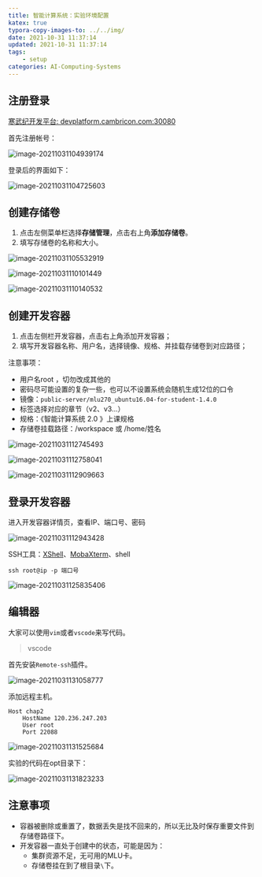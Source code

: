 ```yaml
---
title: 智能计算系统：实验环境配置
katex: true
typora-copy-images-to: ../../img/
date: 2021-10-31 11:37:14
updated: 2021-10-31 11:37:14
tags:
	- setup
categories: AI-Computing-Systems
---
```




<!-- more -->

## 注册登录

[寒武纪开发平台: devplatform.cambricon.com:30080](http://devplatform.cambricon.com:30080/)

首先注册帐号：

![image-20211031104939174](https://img.sanzo.top/img/znjs/image-20211031104939174.png)

登录后的界面如下：

![image-20211031104725603](https://img.sanzo.top/img/znjs/image-20211031104725603.png)



## 创建存储卷

1. 点击左侧菜单栏选择**存储管理**，点击右上角**添加存储卷**。
2. 填写存储卷的名称和大小。



![image-20211031105532919](https://img.sanzo.top/img/znjs/image-20211031105532919.png)



![image-20211031110101449](https://img.sanzo.top/img/znjs/image-20211031110101449.png)



![image-20211031110140532](https://img.sanzo.top/img/znjs/image-20211031110140532.png)







## 创建开发容器

1. 点击左侧栏开发容器，点击右上角添加开发容器；
2. 填写开发容器名称、用户名，选择镜像、规格、并挂载存储卷到对应路径；

注意事项：

- 用户名root ，切勿改成其他的
- 密码尽可能设置的复杂一些，也可以不设置系统会随机生成12位的口令
- 镜像：`public-server/mlu270_ubuntu16.04-for-student-1.4.0`
- 标签选择对应的章节（v2、v3...）
- 规格：《智能计算系统 2.0 》上课规格
- 存储卷挂载路径：/workspace 或 /home/姓名



![image-20211031112745493](https://img.sanzo.top/img/znjs/image-20211031112745493.png)



![image-20211031112758041](https://img.sanzo.top/img/znjs/image-20211031112758041.png)



![image-20211031112909663](https://img.sanzo.top/img/znjs/image-20211031112909663.png)







## 登录开发容器

进入开发容器详情页，查看IP、端口号、密码

![image-20211031112943428](https://img.sanzo.top/img/znjs/image-20211031112943428.png)



SSH工具：[XShell](https://www.netsarang.com/en/xshell/)、[MobaXterm](https://mobaxterm.mobatek.net/download-home-edition.html)、shell

 `ssh root@ip -p 端口号`

![image-20211031125835406](https://img.sanzo.top/img/znjs/image-20211031125835406.png)



## 编辑器

大家可以使用`vim`或者`vscode`来写代码。

> vscode

首先安装`Remote-ssh`插件。

![image-20211031131058777](https://img.sanzo.top/img/znjs/image-20211031131058777.png)



添加远程主机。

```shell
Host chap2
    HostName 120.236.247.203
    User root
    Port 22088
```

![image-20211031131525684](https://img.sanzo.top/img/znjs/image-20211031131525684.png)



实验的代码在opt目录下：

![image-20211031131823233](https://img.sanzo.top/img/znjs/image-20211031131823233.png)







## 注意事项

- 容器被删除或重置了，数据丢失是找不回来的，所以无比及时保存重要文件到存储卷路径下。
- 开发容器一直处于创建中的状态，可能是因为：
  - 集群资源不足，无可用的MLU卡。
  - 存储卷挂在到了根目录`\`下。



<!-- Q.E.D. -->

